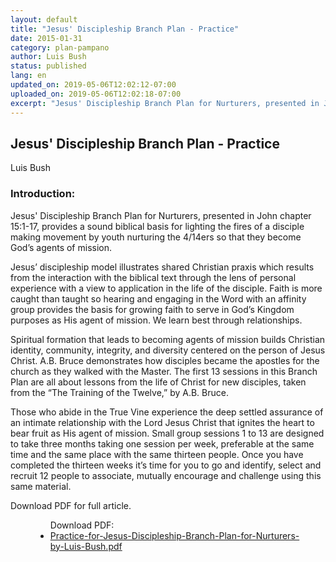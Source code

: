 ```yaml
---
layout: default
title: "Jesus' Discipleship Branch Plan - Practice"
date: 2015-01-31
category: plan-pampano
author: Luis Bush
status: published
lang: en
updated_on: 2019-05-06T12:02:12-07:00
uploaded_on: 2019-05-06T12:02:18-07:00
excerpt: "Jesus' Discipleship Branch Plan for Nurturers, presented in John chapter 15:1-17, provides a sound biblical basis for lighting the fires of a disciple making movement by youth nurturing the 4/14ers so that they become God’s agents of mission. Jesus’ discipleship model illustrates shared Christian praxis which results from the interaction with the biblical text through the lens of personal experience with a view to application in the life of the disciple. Faith is more caught than taught so hearing and engaging in the Word with an affinity group provides the basis for growing faith to serve in God’s Kingdom purposes as His agent of mission. We learn best through relationships."
---
```

<article class="document-container" data-publication-date="{{page.date}}" data-uploaded-on="{{page.uploaded_on}}" data-updated-on="{{page.updated_on}}" data-category="{{page.category}}">
  <h1>Jesus' Discipleship Branch Plan - Practice</h1>
  <p class="author">Luis Bush</p>

  <h3>Introduction:</h3>
<p>Jesus' Discipleship Branch Plan for Nurturers, presented in John chapter 15:1-17, provides a sound biblical basis for lighting the fires of a disciple making movement by youth nurturing the 4/14ers so that they become God’s agents of mission.</p>

<p>Jesus’ discipleship model illustrates shared Christian praxis which results from the interaction with the biblical text through the lens of personal experience with a view to application in the life of the disciple. Faith is more caught than taught so hearing and engaging in the Word with an affinity group provides the basis for growing faith to serve in God’s Kingdom purposes as His agent of mission. We learn best through relationships.</p>

<p>Spiritual formation that leads to becoming agents of mission builds Christian identity, community, integrity, and diversity centered on the person of Jesus Christ. A.B. Bruce demonstrates how disciples became the apostles for the church as they walked with the Master. The first 13 sessions in this Branch Plan are all about lessons from the life of Christ for new disciples, taken from the “The Training of the Twelve,” by A.B. Bruce.</p>

<p>Those who abide in the True Vine experience the deep settled assurance of an intimate relationship with the Lord Jesus Christ that ignites the heart to bear fruit as His agent of mission. Small group sessions 1 to 13 are designed to take three months taking one session per week, preferable at the same time and the same place with the same thirteen people. Once you have completed the thirteen weeks it’s time for you to go and identify, select and recruit 12 people to associate, mutually encourage and challenge using this same material.</p>

<p>Download PDF for full article.</p>

  <figure class="resource-links">
    <ul>Download PDF:
      <li><a href="{{ site.baseurl }}/assets/pdf/2015-01-31/Practice-for-Jesus-Discipleship-Branch-Plan-for-Nurturers-by-Luis-Bush.pdf">Practice-for-Jesus-Discipleship-Branch-Plan-for-Nurturers-by-Luis-Bush.pdf</a></li>
    </ul>
  </figure>
</article>
